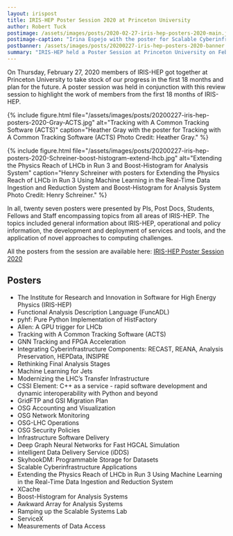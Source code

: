 ```yaml
---
layout: irispost
title: IRIS-HEP Poster Session 2020 at Princeton University
author: Robert Tuck
postimage: /assets/images/posts/2020-02-27-iris-hep-posters-2020-main.jpg
postimage-caption: "Irina Espejo with the poster for Scalable Cyberinfrastructure Applications Photo Credit: Kyle Cranmer"
postbanner: /assets/images/posts/20200227-iris-hep-posters-2020-banner.jpg
summary: "IRIS-HEP held a Poster Session at Princeton University on February 27, 2020 to highlight the work of members from the first 18 months of IRIS-HEP"
---
```


On Thursday, February 27, 2020 members of IRIS-HEP got together at Princeton University to take stock of our progress in the first 18 months and plan for the future. A poster session was held in conjunction with this review session to highlight the work of members from the first 18 months of IRIS-HEP.

{% include figure.html
    file="/assets/images/posts/20200227-iris-hep-posters-2020-Gray-ACTS.jpg"
    alt="Tracking with A Common Tracking Software (ACTS)"
    caption="Heather Gray with the poster for Tracking with A Common Tracking Software (ACTS) Photo Credit: Heather Gray."
%}

{% include figure.html
    file="/assets/images/posts/20200227-iris-hep-posters-2020-Schreiner-boost-histogram-extend-lhcb.jpg"
    alt="Extending the Physics Reach of LHCb in Run 3 and Boost-Histogram for Analysis System"
    caption="Henry Schreiner with posters for Extending the Physics Reach of LHCb in Run 3 Using Machine Learning in the
Real-Time Data Ingestion and Reduction System and Boost-Histogram for Analysis System Photo Credit: Henry Schreiner."
%}

In all, twenty seven posters were presented by PIs, Post Docs, Students, Fellows and Staff encompassing topics from all areas of IRIS-HEP.  The topics included general information about IRIS-HEP, operational and policy information,  the development and deployment of services and tools, and the application of novel approaches to computing challenges.

All the posters from the session are available here:
[IRIS-HEP Poster Session 2020](http://indico.cern.ch/event/894127/)

## Posters
* The Institute for Research and Innovation in Software for High Energy Physics (IRIS-HEP)
* Functional Analysis Description Language (FuncADL)
* pyhf: Pure Python Implementation of HistFactory
* Allen: A GPU trigger for LHCb
* Tracking with A Common Tracking Software (ACTS)
* GNN Tracking and FPGA Acceleration
* Integrating Cyberinfrastructure Components: RECAST, REANA, Analysis Preservation, HEPData, INSIPRE
* Rethinking Final Analysis Stages
* Machine Learning for Jets
* Modernizing the LHC’s Transfer Infrastructure
* CSSI Element: C++ as a service - rapid software development and dynamic interoperability with Python and beyond
* GridFTP and GSI Migration Plan
* OSG Accounting and Visualization
* OSG Network Monitoring
* OSG-LHC Operations
* OSG Security Policies
* Infrastructure Software Delivery
* Deep Graph Neural Networks for Fast HGCAL Simulation
* intelligent Data Delivery Service (iDDS)
* SkyhookDM: Programmable Storage for Datasets
* Scalable Cyberinfrastructure Applications
* Extending the Physics Reach of LHCb in Run 3 Using Machine Learning in the Real-Time Data Ingestion and Reduction System
* XCache
* Boost-Histogram for Analysis Systems
* Awkward Array for Analysis Systems
* Ramping up the Scalable Systems Lab
* ServiceX
* Measurements of Data Access

